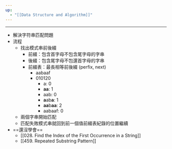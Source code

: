 ```yaml
---
up:
  - "[[Data Structure and Algorithm]]"
---
```

---
- 解決字符串匹配問題
- 流程
	- 找出模式串前後綴
		- 前綴：包含首字母不包含尾字母的字串
		- 後綴：包含尾字母不包還首字母的字串
		- 前綴表：最長相等前後綴 (perfix, next)
			- aabaaf
			- 010120
				- a: 0
				- **aa**: 1
				- aab: 0
				- **a**ab**a**: 1
				- **aa**b**aa**: 2
				- aabaaf: 0
	- 兩個字串開始匹配
	- 匹配失敗模式串就回到前一個值前綴表紀錄的位置繼續
- ==還沒學會==
	- [[028. Find the Index of the First Occurrence in a String]]
	- [[459. Repeated Substring Pattern]]